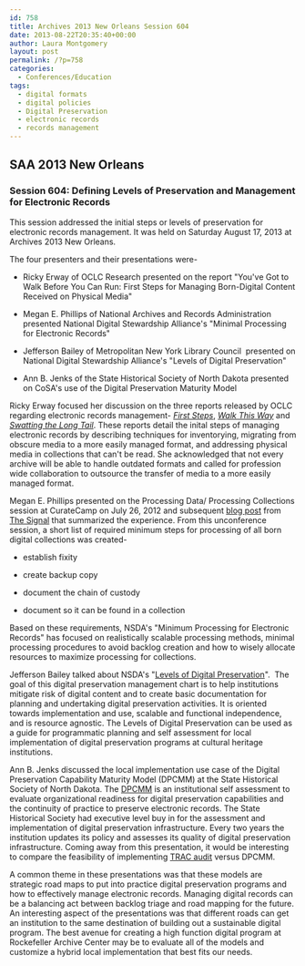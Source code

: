 ```yaml
---
id: 758
title: Archives 2013 New Orleans Session 604
date: 2013-08-22T20:35:40+00:00
author: Laura Montgomery
layout: post
permalink: /?p=758
categories:
  - Conferences/Education
tags:
  - digital formats
  - digital policies
  - Digital Preservation
  - electronic records
  - records management
---
```

## SAA 2013 New Orleans

### Session 604: Defining Levels of Preservation and Management for Electronic Records

This session addressed the initial steps or levels of preservation for electronic records management. It was held on Saturday August 17, 2013 at Archives 2013 New Orleans.

<!--more-->



The four presenters and their presentations were-

* Ricky Erway of OCLC Research presented on the report "You've Got to Walk Before You Can Run: First Steps for Managing Born-Digital Content Received on Physical Media"

* Megan E. Phillips of National Archives and Records Administration presented National Digital Stewardship Alliance's "Minimal Processing for Electronic Records"

* Jefferson Bailey of Metropolitan New York Library Council  presented on National Digital Stewardship Alliance's "Levels of Digital Preservation"

* Ann B. Jenks of the State Historical Society of North Dakota presented on CoSA's use of the Digital Preservation Maturity Model

Ricky Erway focused her discussion on the three reports released by OCLC regarding electronic records management- _[First Steps](http://www.oclc.org/content/dam/research/publications/library/2012/2012-06.pdf?urlm=168601 "First Steps")_, _[Walk This Way](http://www.oclc.org/content/dam/research/publications/library/2013/2013-02.pdf "Walk This Way")_ and _[Swatting the Long Tail](http://www.oclc.org/content/dam/research/publications/library/2012/2012-08.pdf "Swatting the Long Tail")_. These reports detail the inital steps of managing electronic records by describing techniques for inventorying, migrating from obscure media to a more easily managed format, and addressing physical media in collections that can't be read. She acknowledged that not every archive will be able to handle outdated formats and called for profession wide collaboration to outsource the transfer of media to a more easily managed format.

Megan E. Phillips presented on the Processing Data/ Processing Collections session at CurateCamp on July 26, 2012 and subsequent [blog post](http://blogs.loc.gov/digitalpreservation/2012/08/more-product-less-process-for-born-digital-collections-reflections-on-curatecamp-processing/ "blog post") from [The Signal](http://blogs.loc.gov/digitalpreservation/about/ "The Signal") that summarized the experience. From this unconference session, a short list of required minimum steps for processing of all born digital collections was created-

* establish fixity

* create backup copy

* document the chain of custody

* document so it can be found in a collection

Based on these requirements, NSDA's "Minimum Processing for Electronic Records" has focused on realistically scalable processing methods, minimal processing procedures to avoid backlog creation and how to wisely allocate resources to maximize processing for collections.

Jefferson Bailey talked about NSDA's "[Levels of Digital Preservation](http://www.digitalpreservation.gov/ndsa/activities/levels.html "Levels of Digital Preservation")".  The goal of this digital preservation management chart is to help institutions mitigate risk of digital content and to create basic documentation for planning and undertaking digital preservation activities. It is oriented towards implementation and use, scalable and functional independence, and is resource agnostic. The Levels of Digital Preservation can be used as a guide for programmatic planning and self assessment for local implementation of digital preservation programs at cultural heritage institutions.

Ann B. Jenks discussed the local implementation use case of the Digital Preservation Capability Maturity Model (DPCMM) at the State Historical Society of North Dakota. The [DPCMM](https://www.statearchivists.org/resource-center/resource-library/digital-preservation-capability-maturity-model-dpcmm/ "DPCMM") is an institutional self assessment to evaluate organizational readiness for digital preservation capabilities and the continuity of practice to preserve electronic records. The State Historical Society had executive level buy in for the assessment and implementation of digital preservation infrastructure. Every two years the institution updates its policy and assesses its quality of digital preservation infrastructure. Coming away from this presentation, it would be interesting to compare the feasibility of implementing [TRAC audit](https://www.crl.edu/archiving-preservation/digital-archives/metrics-assessing-and-certifying/trac "TRAC audit") versus DPCMM.

A common theme in these presentations was that these models are strategic road maps to put into practice digital preservation programs and how to effectively manage electronic records. Managing digital records can be a balancing act between backlog triage and road mapping for the future.  An interesting aspect of the presentations was that different roads can get an institution to the same destination of building out a sustainable digital program. The best avenue for creating a high function digital program at Rockefeller Archive Center may be to evaluate all of the models and customize a hybrid local implementation that best fits our needs.
